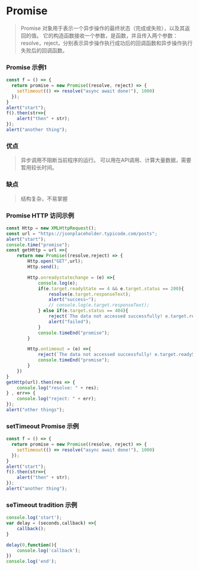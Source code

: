 
# Promise 
> Promise 对象用于表示一个异步操作的最终状态（完成或失败），以及其返回的值。
> 它的构造函数接收一个参数，是函数，并且传入两个参数：resolve，reject，分别表示异步操作执行成功后的回调函数和异步操作执行失败后的回调函数。
### Promise 示例1
```javascript
const f = () => { 
  return promise = new Promise((resolve, reject) => {
    setTimeout(() => resolve("async await done!"), 1000)
  });  
} 
alert("start");
f().then(str=>{
    alert("then" + str);
}); 
alert("another thing");
```
### 优点
> 异步调用不阻断当前程序的运行。
> 可以用在API调用、计算大量数据，需要暂用较长时间。
### 缺点
> 结构复杂，不易掌握  

### Promise HTTP 访问示例
```javascript 
const Http = new XMLHttpRequest();
const url = "https://jsonplaceholder.typicode.com/posts"; 
alert("start");
console.time("promise");
const getHttp = url =>{
    return new Promise((resolve,reject) => {
        Http.open("GET",url); 
        Http.send();

        Http.onreadystatechange = (e) =>{ 
            console.log(e);
            if(e.target.readyState == 4 && e.target.status == 200){
				resolve(e.target.responseText); 
				alert("success~");
                // console.log(e.target.responseText);
            } else if(e.target.status == 404){
				reject(`The data not accessed successfully! e.target.readyState: ${e.target.readyState} , e.target.status ${e.target.status}`);
				alert("failed");
            } 
			console.timeEnd("promise"); 
        }

        Http.ontimeout = (e) =>{ 
            reject(`The data not accessed successfully! e.target.readyState: ${e.target.readyState} , e.target.status ${e.target.status}`); 
            console.timeEnd("promise");
        }	 
    })
}  
getHttp(url).then(res => {
    console.log("resolve: " + res);
} , err=> {
    console.log("reject: " + err);
});  
alert("other things");
``` 
### setTimeout Promise 示例
```javascript
const f = () => { 
  return promise = new Promise((resolve, reject) => {
    setTimeout(() => resolve("async await done!"), 1000)
  });  
} 
alert("start");
f().then(str=>{
    alert("then" + str);
}); 
alert("another thing");
```
### seTimeout tradition 示例
```javascript
console.log('start');
var delay = (seconds,callback) =>{
	callback();
}

delay(0,function(){
	console.log('callback');
})
console.log('end');
```




